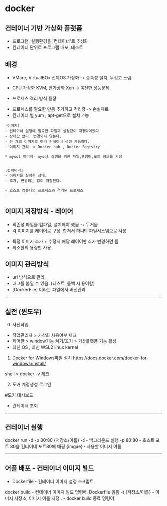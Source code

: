 # docker

## 컨테이너 기반 가상화 플랫폼

- 프로그램, 실행환경을 '컨테이너'로 추상화
- 컨테이너 단위로 프로그램 배포, 테스트

## 배경 
* VMare, VirtualBOx  전체OS 가상화 -> 종속성 설치, 무겁고 느림.
* CPU 가상화 KVM, 반가상화 Xen    ->  여전한 성능문제

* 프로세스 격리 방식 등장
- 프로세스를 필요한 만큼 추가하고 격리함 -> 손실제로
- 컨테이너 별 yum , apt-get으로 설치 가능

```````````````````````````````````````````````````````````````````````
[이미지]
- 컨테이너 실행에 필요한 파일과 설정값이 저장되어있다.
- 상태값 없다. 변경되지 않는다.
- 한 개의 이미지로 여러 컨테이너 생성 가능하다.
- 이미지 관리 -> Docker hub , Docker Registry

* mysql 이미지- mysql 실행을 위한 파일,명령어,포트 정보를 가짐


[컨테이너]
- 이미지를 실행한 상태.
- 추가, 변경되는 값이 저장된다.

- 호스트 컴퓨터의 프로세스와 격리된 프로세스
-
```````````````````````````````````````````````````````````````````````

## 이미지 저장방식 - 레이어

* 의존성 파일을 컴파일, 설치헤야 했음 -> 무거움
* 각 이미지를 레이어로 구성. 합쳐서 하나의 파일시스템으로 사용
- 특정 이미지 추가 + 수정시 해당 레이어만 추가 변경하면 됨 
- 최소한의 용량만 사용

## 이미지 관리방식
- url 방식으로 관리. 
- 태그를 붙일 수 있음. (테스트, 롤백 시 용이함)
- [DockerFile] 이라는 파일에서 버전관리

---
## 실전 (윈도우)

0) 사전작업
- 작업관리자 >  가상화 사용여부 체크
- 제어판 > window기능 켜기/끄기 > 가상플랫폼 기능 활성
- 최신 OS , 최신 WSL2 linux kernel

1) Docker for Windows파일 설치
https://docs.docker.com/docker-for-windows/install/

shell > docker -v 체크

2) 도커 계정생성 로그인

#도커 대시보드
- 컨테이너 조회

---
## 컨테이너 실행

docker run -d -p 80:80 {저장소/이름}
-d 	- 백그라운드 실행
-p 80:80	- 호스트 포트 80을 컨터이네 포트80에 매핑
{imgae}	- 사용할 이미지 이름

---
## 어플 배포 - 컨테이너 이미지 빌드

* Dockerfile 	- 컨테이너 이미지 설정 스크립트

docker build 	- 컨테이너 이미지 빌드 명령어. Dockerfile 읽음
  -t {저장소/이름}	- 이미지 저장소, 이미지 이름 지정
 .		- docker build 종료 명령어








